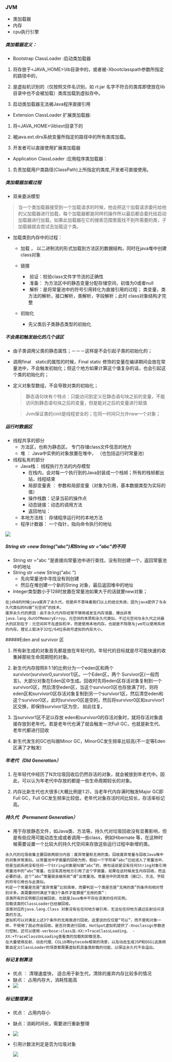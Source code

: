 ### JVM 

* 类加载器
* 内存
* cpu执行引擎

##### 类加载器定义：

* Bootstrap ClassLoader :启动类加载器

1. 将存放于<JAVA_HOME>\lib目录中的，或者被-Xbootclasspath参数所指定的路径中的，

2. 是虚拟机识别的（仅按照文件名识别，如 rt.jar 名字不符合的类库即使放在lib目录中也不会被加载）类库加载到虚拟存中。

3. 启动类加载器无法被Java程序直接引用



*  Extension ClassLoader 扩展类加载器: 

1. 将<JAVA_HOME>\lib\ext目录下的

2. 被java.ext.dirs系统变量所指定的路径中的所有类库加载。
3. 开发者可以直接使用扩展类加载器



* Application ClassLoader :应用程序类加载器：

1. 负责加载用户类路径(ClassPath)上所指定的类库,开发者可直接使用。



##### 类加载器加载过程

* 双亲委派模型

> 当一个类加载器接受到一个加载请求的时候，他会把这个加载请求委托给他的父加载器进行加载，每个加载器都是同样的操作所以最后都会委托给启动加载器进行加载，如果此加载器在它的搜索范围里面找不到所需要的类，子加载器就会尝试去加载这个类。

* 加载类到内存中的过程：

  + 加载 ， 以二进制流的形式加载到方法区的数据结构，同时在java堆中创建class对象

  + 链接

    + ​         验证：校验class文件字节流的正确性  
    + ​         准备：  为方法区中的静态变量分配存储空间，初值为0或者null
    + ​         解析：是将常量池中的符号引用转化为直接引用的过程； 类变量，类方法的解析，接口解析，类解析，字段解析；此时 class对象结构才完整

  + 初始化

    + 先父类后子类静态类型的初始化

      



##### 不会类初触发始化的几个误区

* 由子类调用父类的静态属性；－－－这样是不会引起子类的初始化的；

*  调用final　static的属性的时候，Final static 修饰的变量在编译期间会放在常量池中，不会触发初始化；但这个地方如果计算这个值复杂的话，也会引起这个类的初始化的；

* 定义对象型数组，不会导致对类的初始化；

  > 静态语句块有个特点：只能访问到定义在静态语句块之前的变量，不能访问到静态语句块之后的变量，但是能对之后的变量进行赋值

  > Jvm保证类的cinit是线程安全的；在同一时间只允许new一个对象；





##### 运行时数据区

* 线程共享的部分 
  + 方法区，也称为静态区。 专门存储class文件信息的地方
  + 堆 ： Java中实例的对象放置在堆中， （也包括运行时常量池）
* 线程私有的部分
  + Java栈： 线程执行方法的内存模型
    + 在栈内，会对每一个执行到的Java封装成一个栈帧；所有的栈帧都出站，线程结束 
    + 局部变量表 ： 参数和局部变量（对象为引用，基本数据类型为实际的值）
    + 操作栈数：记录当前的操作点
    + 动态链接：动态的调用方法
    + 返回地址： 
  + 本地方法栈： 存储程序运行时的本地方法
  + 程序计数器： 一个指针，指向命令执行的地址

![](images/javaMemoryCK.png)





##### String str =new String("abc")和String str ="abc"的不同

* String str ="abc "是直接向常量池中进行查找，没有则创建一个，返回常量池中的地址
* String str =new String("abc ")
  + 先向常量池中寻找没有则创建
  + 然后在堆创建一个新的String 对象，最后返回堆中的地址
* Integer类型数小于128时放置在常量池如果大于的话就要new对象；  



```
在jdk8的时候java废弃了永久代，但是并不意味着我们以上的结论失效，因为java提供了与永久代类似的叫做“元空间”的技术。
废弃永久代的原因：由于永久代内存经常不够用或发生内存泄露，爆出异常java.lang.OutOfMemoryErroy。元空间的本质和永久代类似。不过元空间与永久代之间最大的区别在于：元空间并不在虚拟机中，而是使用本地内存。也就是不局限与jvm可以使用系统的内存。理论上取决于32位/64位系统可虚拟的内存大小。
```









#####Eden and survivor 区

1. 所有新生成的对象首先都是放在年轻代的。年轻代的目标就是尽可能快速的收集掉那些生命周期短的对象。

2. 新生代内存按照8:1:1的比例分为一个eden区和两个survivor(survivor0,survivor1)区。一个Eden区，两个 Survivor区(一般而言)。大部分对象在Eden区中生成。回收时先将eden区存活对象复制到一个survivor0区，然后清空eden区，当这个survivor0区也存放满了时，则将eden区和survivor0区存活对象复制到另一个survivor1区，然后清空eden和这个survivor0区，此时survivor0区是空的，然后将survivor0区和survivor1区交换，即保持survivor1区为空， 如此往复。

3. 当survivor1区不足以存放 eden和survivor0的存活对象时，就将存活对象直接存放到老年代。若是老年代也满了就会触发一次Full GC，也就是新生代、老年代都进行回收

4. 新生代发生的GC也叫做Minor GC，MinorGC发生频率比较高(不一定等Eden区满了才触发)

##### 年老代（Old Generation）

1. 在年轻代中经历了N次垃圾回收后仍然存活的对象，就会被放到年老代中。因此，可以认为年老代中存放的都是一些生命周期较长的对象。

2. 内存比新生代也大很多(大概比例是1:2)，当老年代内存满时触发Major GC即Full GC，Full GC发生频率比较低，老年代对象存活时间比较长，存活率标记高。

##### 持久代（Permanent Generation）

* 用于存放静态文件，如Java类、方法等。持久代对垃圾回收没有显著影响，但是有些应用可能动态生成或者调用一些class，例如Hibernate 等，在这种时候需要设置一个比较大的持久代空间来存放这些运行过程中新增的类。

```
永久代的垃圾收集主要回收两部分内容：废弃常量和无用的类。回收废弃常量与回收Java堆中的对象非常类似。以常量池中字面量的回收为例，假如一个字符串“abc”已经进入了常量池中，但是当前系统没有任何一个String对象是叫做“abc”的，换句话说是没有任何String对象引用常量池中的“abc”常量，也没有其他地方引用了这个字面量，如果在这时候发生内存回收，而且必要的话，这个“abc”常量就会被系统“请”出常量池。常量池中的其他类（接口）、方法、字段的符号引用也与此类似。
判定一个常量是否是“废弃常量”比较简单，而要判定一个类是否是“无用的类”的条件则相对苛刻许多。类需要同时满足下面3个条件才能算是“无用的类”：
该类所有的实例都已经被回收，也就是Java堆中不存在该类的任何实例。
加载该类的ClassLoader已经被回收。
该类对应的java.lang.Class 对象没有在任何地方被引用，无法在任何地方通过反射访问该类的方法。
虚拟机可以对满足上述3个条件的无用类进行回收，这里说的仅仅是“可以”，而不是和对象一样，不使用了就必然会回收。是否对类进行回收，HotSpot虚拟机提供了-Xnoclassgc参数进行控制，还可以使用-verbose:class及-XX:+TraceClassLoading、 -XX:+TraceClassUnLoading查看类的加载和卸载信息。
在大量使用反射、动态代理、CGLib等bytecode框架的场景，以及动态生成JSP和OSGi这类频繁自定义ClassLoader的场景都需要虚拟机具备类卸载的功能，以保证永久代不会溢出。
```



##### 标记复制算法

* 优点 ： 清理速度快， 适合用于新生代，清除的废弃内存比较多的情况
* 缺点： 占用内存大，消耗性能高
* ![](images/复制清除算法.png)



##### 标记整理算法

* 优点： 占用内存小
* 缺点：消耗时间长，需要进行重新整理
* ![](images/标记整理算法.png)



* 引用计数法判定是否为垃圾对象

  ![](images/javaMemory.png)

